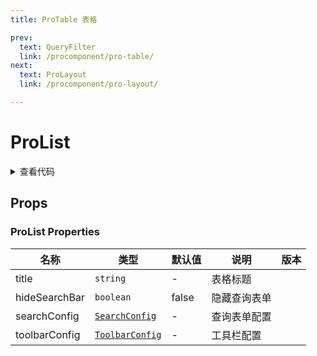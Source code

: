 ```yaml
---
title: ProTable 表格

prev:
  text: QueryFilter
  link: /procomponent/pro-table/
next:
  text: ProLayout
  link: /procomponent/pro-layout/

---
```




<script setup>
import ListIndex from './list-index.vue'
</script>

# ProList


<ClientOnly>
  <ListIndex />
</ClientOnly>

<details>
<summary>查看代码</summary>

<<< @/procomponent/pro-list/list-index.vue
</details>

## Props

### ProList Properties

| 名称 | 类型 | 默认值 | 说明 | 版本 |
| --- | --- | --- | --- | --- |
| title | `string` | - | 表格标题 | |
| hideSearchBar | `boolean` | false | 隐藏查询表单 | |
| searchConfig | [`SearchConfig`](#searchconfig) | - | 查询表单配置 | |
| toolbarConfig | [`ToolbarConfig`](#toolbarconfig) | - | 工具栏配置 | |
